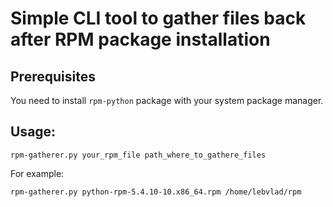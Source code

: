 # Simple CLI tool to gather files back after RPM package installation

## Prerequisites

You need to install `rpm-python` package with your system package manager. 


## Usage:
```
rpm-gatherer.py your_rpm_file path_where_to_gathere_files
```

For example:

```
rpm-gatherer.py python-rpm-5.4.10-10.x86_64.rpm /home/lebvlad/rpm
```
